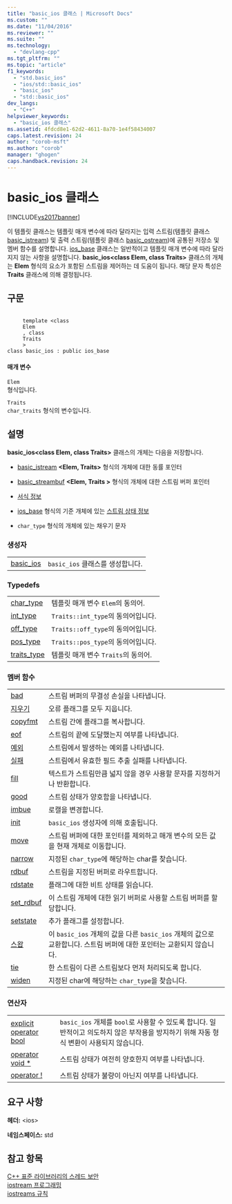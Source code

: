 ```yaml
---
title: "basic_ios 클래스 | Microsoft Docs"
ms.custom: ""
ms.date: "11/04/2016"
ms.reviewer: ""
ms.suite: ""
ms.technology: 
  - "devlang-cpp"
ms.tgt_pltfrm: ""
ms.topic: "article"
f1_keywords: 
  - "std.basic_ios"
  - "ios/std::basic_ios"
  - "basic_ios"
  - "std::basic_ios"
dev_langs: 
  - "C++"
helpviewer_keywords: 
  - "basic_ios 클래스"
ms.assetid: 4fdcd8e1-62d2-4611-8a70-1e4f58434007
caps.latest.revision: 24
author: "corob-msft"
ms.author: "corob"
manager: "ghogen"
caps.handback.revision: 24
---
```

# basic_ios 클래스
[!INCLUDE[vs2017banner](../assembler/inline/includes/vs2017banner.md)]

이 템플릿 클래스는 템플릿 매개 변수에 따라 달라지는 입력 스트림\(템플릿 클래스 [basic\_istream](../standard-library/basic-istream-class.md)\) 및 출력 스트림\(템플릿 클래스 [basic\_ostream](../standard-library/basic-ostream-class.md)\)에 공통된 저장소 및 멤버 함수를 설명합니다.  [ios\_base](../standard-library/ios-base-class.md) 클래스는 일반적이고 템플릿 매개 변수에 따라 달라지지 않는 사항을 설명합니다. **basic\_ios\<class Elem, class Traits\>** 클래스의 개체는 **Elem** 형식의 요소가 포함된 스트림을 제어하는 데 도움이 됩니다. 해당 문자 특성은 **Traits** 클래스에 의해 결정됩니다.  
  
## 구문  
  
```  
  
     template <class   
     Elem  
     , class   
     Traits  
     >  
class basic_ios : public ios_base  
```  
  
#### 매개 변수  
 `Elem`  
 형식입니다.  
  
 `Traits`  
 `char_traits` 형식의 변수입니다.  
  
## 설명  
 **basic\_ios\<class Elem, class Traits\>** 클래스의 개체는 다음을 저장합니다.  
  
-   [basic\_istream](../standard-library/basic-istream-class.md) **\<Elem, Traits\>** 형식의 개체에 대한 동률 포인터  
  
-   [basic\_streambuf](../standard-library/basic-streambuf-class.md) **\<Elem, Traits \>** 형식의 개체에 대한 스트림 버퍼 포인터  
  
-   [서식 정보](../standard-library/ios-base-class.md)  
  
-   [ios\_base](../standard-library/ios-base-class.md) 형식의 기준 개체에 있는 [스트림 상태 정보](../standard-library/ios-base-class.md)  
  
-   `char_type` 형식의 개체에 있는 채우기 문자  
  
### 생성자  
  
|||  
|-|-|  
|[basic\_ios](../Topic/basic_ios::basic_ios.md)|`basic_ios` 클래스를 생성합니다.|  
  
### Typedefs  
  
|||  
|-|-|  
|[char\_type](../Topic/basic_ios::char_type.md)|템플릿 매개 변수 `Elem`의 동의어.|  
|[int\_type](../Topic/basic_ios::int_type.md)|`Traits::int_type`의 동의어입니다.|  
|[off\_type](../Topic/basic_ios::off_type.md)|`Traits::off_type`의 동의어입니다.|  
|[pos\_type](../Topic/basic_ios::pos_type.md)|`Traits::pos_type`의 동의어입니다.|  
|[traits\_type](../Topic/basic_ios::traits_type.md)|템플릿 매개 변수 `Traits`의 동의어.|  
  
### 멤버 함수  
  
|||  
|-|-|  
|[bad](../Topic/basic_ios::bad.md)|스트림 버퍼의 무결성 손실을 나타냅니다.|  
|[지우기](../Topic/basic_ios::clear.md)|오류 플래그를 모두 지웁니다.|  
|[copyfmt](../Topic/basic_ios::copyfmt.md)|스트림 간에 플래그를 복사합니다.|  
|[eof](../Topic/basic_ios::eof.md)|스트림의 끝에 도달했는지 여부를 나타냅니다.|  
|[예외](../Topic/basic_ios::exceptions.md)|스트림에서 발생하는 예외를 나타냅니다.|  
|[실패](../Topic/basic_ios::fail.md)|스트림에서 유효한 필드 추출 실패를 나타냅니다.|  
|[fill](../Topic/basic_ios::fill.md)|텍스트가 스트림만큼 넓지 않을 경우 사용할 문자를 지정하거나 반환합니다.|  
|[good](../Topic/basic_ios::good.md)|스트림 상태가 양호함을 나타냅니다.|  
|[imbue](../Topic/basic_ios::imbue.md)|로캘을 변경합니다.|  
|[init](../Topic/basic_ios::init.md)|`basic_ios` 생성자에 의해 호출됩니다.|  
|[move](../Topic/basic_ios::move.md)|스트림 버퍼에 대한 포인터를 제외하고 매개 변수의 모든 값을 현재 개체로 이동합니다.|  
|[narrow](../Topic/basic_ios::narrow.md)|지정된 `char_type`에 해당하는 char를 찾습니다.|  
|[rdbuf](../Topic/basic_ios::rdbuf.md)|스트림을 지정된 버퍼로 라우트합니다.|  
|[rdstate](../Topic/basic_ios::rdstate.md)|플래그에 대한 비트 상태를 읽습니다.|  
|[set\_rdbuf](../Topic/basic_ios::set_rdbuf.md)|이 스트림 개체에 대한 읽기 버퍼로 사용할 스트림 버퍼를 할당합니다.|  
|[setstate](../Topic/basic_ios::setstate.md)|추가 플래그를 설정합니다.|  
|[스왑](../Topic/basic_ios::swap.md)|이 `basic_ios` 개체의 값을 다른 `basic_ios` 개체의 값으로 교환합니다.  스트림 버퍼에 대한 포인터는 교환되지 않습니다.|  
|[tie](../Topic/basic_ios::tie.md)|한 스트림이 다른 스트림보다 먼저 처리되도록 합니다.|  
|[widen](../Topic/basic_ios::widen.md)|지정된 char에 해당하는 `char_type`을 찾습니다.|  
  
### 연산자  
  
|||  
|-|-|  
|[explicit operator bool](../Topic/basic_ios::operator%20bool.md)|`basic_ios` 개체를 `bool`로 사용할 수 있도록 합니다.  일반적이고 의도하지 않은 부작용을 방지하기 위해 자동 형식 변환이 사용되지 않습니다.|  
|[operator void \*](../Topic/basic_ios::operator%20void%20*.md)|스트림 상태가 여전히 양호한지 여부를 나타냅니다.|  
|[operator \!](../Topic/basic_ios::operator!.md)|스트림 상태가 불량이 아닌지 여부를 나타냅니다.|  
  
## 요구 사항  
 **헤더:** \<ios\>  
  
 **네임스페이스:** std  
  
## 참고 항목  
 [C\+\+ 표준 라이브러리의 스레드 보안](../standard-library/thread-safety-in-the-cpp-standard-library.md)   
 [iostream 프로그래밍](../standard-library/iostream-programming.md)   
 [iostreams 규칙](../standard-library/iostreams-conventions.md)